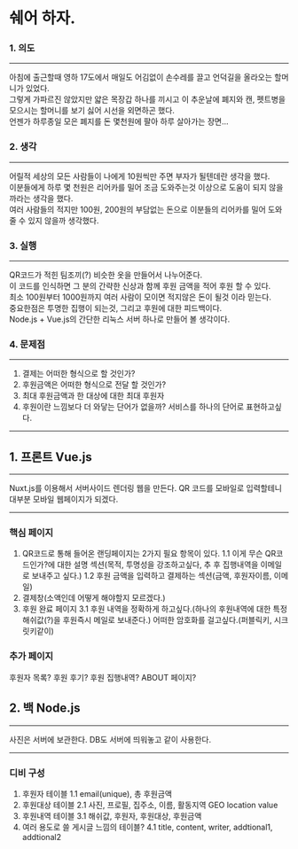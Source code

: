 # 쉐어 하자.


### 1. 의도
***
  아침에 출근할때 영하 17도에서 매일도 어김없이 손수레를 끌고 언덕길을 올라오는 할머니가 있었다.  
  그렇게 가파르진 않았지만 얇은 목장갑 하나를 끼시고 이 추운날에 폐지와 캔, 펫트병을 모으시는 할머니를 보기 싫어 시선을 외면하곤 했다.  
  언젠가 하루종일 모은 폐지를 돈 몇천원에 팔아 하루 살아가는 장면...
### 2. 생각
***
  어릴적 세상의 모든 사람들이 나에게 10원씩만 주면 부자가 될텐데란 생각을 했다.  
  이분들에게 하루 몇 천원은 리어카를 밀어 조금 도와주는것 이상으로 도움이 되지 않을까라는 생각을 했다.  
  여러 사람들의 적지만 100원, 200원의 부담없는 돈으로 이분들의 리어카를 밀어 도와줄 수 있지 않을까 생각했다.
### 3. 실행
***
  QR코드가 적힌 팀조끼(?) 비슷한 옷을 만들어서 나누어준다.  
  이 코드를 인식하면 그 분의 간략한 신상과 함께 후원 금액을 적어 후원 할 수 있다.  
  최소 100원부터 1000원까지 여러 사람이 모이면 적지않은 돈이 될것 이라 믿는다.  
  중요한점은 투명한 집행이 되는것, 그리고 후원에 대한 피드백이다.  
  Node.js + Vue.js의 간단한 리눅스 서버 하나로 만들어 볼 생각이다.  
### 4. 문제점
***
1. 결제는 어떠한 형식으로 할 것인가?
2. 후원금액은 어떠한 형식으로 전달 할 것인가?
3. 최대 후원금액과 한 대상에 대한 최대 후원자
4. 후원이란 느낌보다 더 와닿는 단어가 없을까? 서비스를 하나의 단어로 표현하고싶다.


*****************************


## 1. 프론트 Vue.js
***
Nuxt.js를 이용해서 서버사이드 렌더링 웹을 만든다.
QR 코드를 모바일로 입력할테니 대부분 모바일 웹페이지가 되겠다.
***
### 핵심 페이지

1. QR코드로 통해 들어온 랜딩페이지는 2가지 필요 항목이 있다.
  1.1 이게 무슨 QR코드인가?에 대한 설명 섹션(목적, 투명성을 강조하고싶다, 추 후 집행내역을 이메일로 보내주고 싶다.)
  1.2 후원 금액을 입력하고 결제하는 섹션(금액, 후원자이름, 이메일)
2. 결제창(소액인데 어떻게 해야할지 모르겠다.)
3. 후원 완료 페이지
  3.1 후원 내역을 정확하게 하고싶다.(하나의 후원내역에 대한 특정 해쉬값(?)을 후원즉시 메일로 보내준다.) 어떠한 암호화를 걸고싶다.(퍼블릭키, 시크릿키같이)

### 추가 페이지
후원자 목록? 후원 후기? 후원 집행내역? ABOUT 페이지?



## 2. 백 Node.js
***
사진은 서버에 보관한다.
DB도 서버에 띄워놓고 같이 사용한다.
***
### 디비 구성
1. 후원자 테이블
1.1 email(unique), 총 후원금액
2. 후원대상 테이블
2.1 사진, 프로필, 집주소, 이름, 활동지역 GEO location value
3. 후원내역 테이블
3.1 해쉬값, 후원자, 후원대상, 후원금액
4. 여러 용도로 쓸 게시글 느낌의 테이블?
4.1 title, content, writer, addtional1, addtional2
